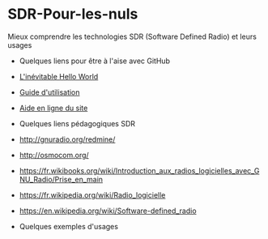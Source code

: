 # SDR-Pour-les-nuls
Mieux comprendre les technologies SDR (Software Defined Radio) et leurs usages

* Quelques liens pour être à l'aise avec GitHub
 * [L'inévitable Hello World](https://guides.github.com/activities/hello-world/)
 * [Guide d'utilisation](https://guides.github.com)
 * [Aide en ligne du site](https://help.github.com/)

* Quelques liens pédagogiques SDR
 * http://gnuradio.org/redmine/
 * http://osmocom.org/
 * https://fr.wikibooks.org/wiki/Introduction_aux_radios_logicielles_avec_GNU_Radio/Prise_en_main
 * https://fr.wikipedia.org/wiki/Radio_logicielle
 * https://en.wikipedia.org/wiki/Software-defined_radio

* Quelques exemples d'usages


